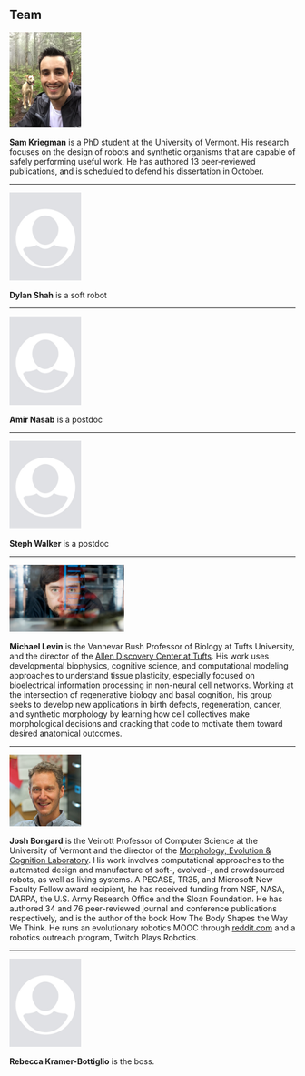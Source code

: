 ## Team


<img src="/img/sam.jpg" width="25%" class="picture-frame pull-left">

**Sam Kriegman** is a PhD student at the University of Vermont. His research focuses on the design of robots and synthetic organisms that are capable of safely performing useful work. He has authored 13 peer-reviewed publications, and is scheduled to defend his dissertation in October.

<hr class="clear" />


<img src="/img/blank_profile.jpg" width="25%" class="picture-frame pull-right">

**Dylan Shah** is a soft robot

<hr class="clear" />


<img src="/img/blank_profile.jpg" width="25%" class="picture-frame pull-left">

**Amir Nasab** is a postdoc

<hr class="clear" />


<img src="/img/blank_profile.jpg" width="25%" class="picture-frame pull-right">

**Steph Walker** is a postdoc

<hr class="clear" />


<img src="/img/mike.jpg" width="40%" class="picture-frame pull-left">

**Michael Levin** is the Vannevar Bush Professor of Biology at Tufts University, and the director of the [Allen Discovery Center at Tufts](https://allencenter.tufts.edu/). His work uses developmental biophysics, cognitive science, and computational modeling approaches to understand tissue plasticity, especially focused on bioelectrical information processing in non-neural cell networks. Working at the intersection of regenerative biology and basal cognition, his group seeks to develop new applications in birth defects, regeneration, cancer, and synthetic morphology by learning how cell collectives make morphological decisions and cracking that code to motivate them toward desired anatomical outcomes.

<hr class="clear" />

<img src="/img/josh.jpg" width="25%" class="picture-frame pull-right">

**Josh Bongard** is the Veinott Professor of Computer Science at the University of Vermont and the director of the [Morphology, Evolution & Cognition Laboratory](https://www.meclab.org/). His work involves computational approaches to the automated design and manufacture of soft-, evolved-, and crowdsourced robots, as well as living systems. A PECASE, TR35, and Microsoft New Faculty Fellow award recipient, he has received funding from NSF, NASA, DARPA, the U.S. Army Research Office and the Sloan Foundation. He has authored 34 and 76 peer-reviewed journal and conference publications respectively, and is the author of the book How The Body Shapes the Way We Think. He runs an evolutionary robotics MOOC through [reddit.com](https://www.reddit.com/r/ludobots/wiki/index#welcome) and a robotics outreach program, Twitch Plays Robotics.

<hr class="clear" />

<img src="/img/blank_profile.jpg" width="25%" class="picture-frame pull-left">

**Rebecca Kramer-Bottiglio** is the boss.

